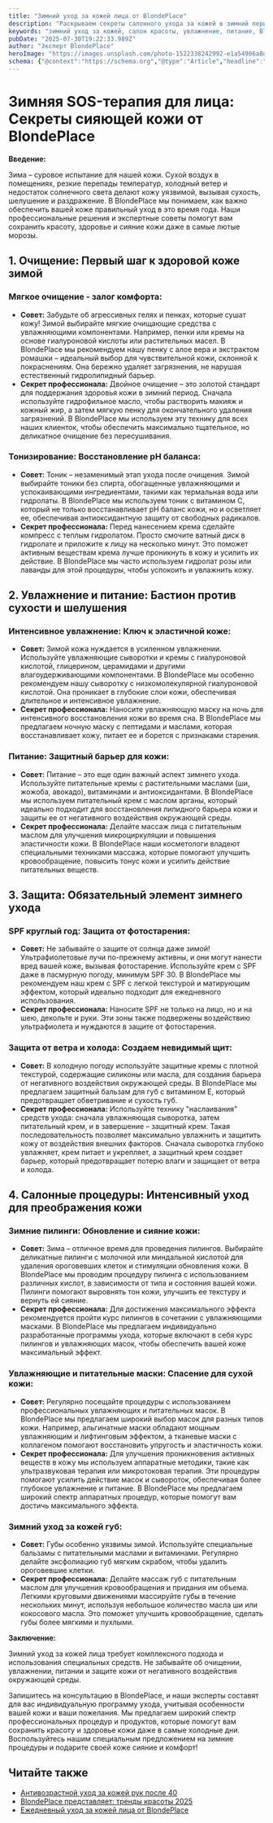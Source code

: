```yaml
---
title: "Зимний уход за кожей лица от BlondePlace"
description: "Раскрываем секреты салонного ухода за кожей в зимний период. Эффективные процедуры и рекомендации от экспертов BlondePlace для ..."
keywords: "зимний уход за кожей, салон красоты, увлажнение, питание, BlondePlace, профессиональный уход, защита от мороза"
pubDate: "2025-07-30T19:22:33.989Z"
author: "Эксперт BlondePlace"
heroImage: "https://images.unsplash.com/photo-1522338242992-e1a54906a8da?q=80&w=2070&auto=format&fit=crop"
schema: {"@context":"https://schema.org","@type":"Article","headline":"Зимний уход за кожей лица от BlondePlace","description":"Раскрываем секреты салонного ухода за кожей в зимний период. Эффективные процедуры и рекомендации от экспертов BlondePlace для ...","image":{"@type":"ImageObject","url":"https://images.unsplash.com/photo-1522338242992-e1a54906a8da?q=80&w=2070&auto=format&fit=crop"},"author":{"@type":"Person","name":"Эксперт BlondePlace"},"publisher":{"@type":"Organization","name":"Блог BlondePlace","logo":{"@type":"ImageObject","url":"https://blondeplace.netlify.app/favicon.ico"}},"datePublished":"2025-07-30T19:22:33.989Z","dateModified":"2025-07-30T19:22:33.989Z","mainEntityOfPage":{"@type":"WebPage","@id":"https://blondeplace.netlify.app/blog/zimniy-uhod-za-kozhey-litsa-professionalnye-sekrety-salona-krasoty/"},"aggregateRating":{"@type":"AggregateRating","ratingValue":"4.9","reviewCount":708,"bestRating":"5","worstRating":"1"}}
---
```

# Зимняя SOS-терапия для лица: Секреты сияющей кожи от BlondePlace

**Введение:**

Зима – суровое испытание для нашей кожи. Сухой воздух в помещениях, резкие перепады температур, холодный ветер и недостаток солнечного света делают кожу уязвимой, вызывая сухость, шелушение и раздражение. В BlondePlace мы понимаем, как важно обеспечить вашей коже правильный уход в это время года. Наши профессиональные решения и экспертные советы помогут вам сохранить красоту, здоровье и сияние кожи даже в самые лютые морозы.

## 1. Очищение: Первый шаг к здоровой коже зимой

### Мягкое очищение - залог комфорта:

*   **Совет:** Забудьте об агрессивных гелях и пенках, которые сушат кожу! Зимой выбирайте мягкие очищающие средства с увлажняющими компонентами. Например, пенки или кремы на основе гиалуроновой кислоты или растительных масел. В BlondePlace мы рекомендуем нашу пенку с алое вера и экстрактом ромашки – идеальный выбор для чувствительной кожи, склонной к покраснениям. Она бережно удаляет загрязнения, не нарушая естественный гидролипидный барьер.
*   **Секрет профессионала:** Двойное очищение – это золотой стандарт для поддержания здоровья кожи в зимний период. Сначала используйте гидрофильное масло, чтобы растворить макияж и кожный жир, а затем мягкую пенку для окончательного удаления загрязнений. В BlondePlace мы используем эту технику для всех наших клиенток, чтобы обеспечить максимально тщательное, но деликатное очищение без пересушивания.

### Тонизирование: Восстановление pH баланса:

*   **Совет:** Тоник – незаменимый этап ухода после очищения. Зимой выбирайте тоники без спирта, обогащенные увлажняющими и успокаивающими ингредиентами, такими как термальная вода или гидролаты. В BlondePlace мы используем тоник с витамином C, который не только восстанавливает pH баланс кожи, но и осветляет ее, обеспечивая антиоксидантную защиту от свободных радикалов.
*   **Секрет профессионала:** Перед нанесением крема сделайте компресс с теплым гидролатом. Просто смочите ватный диск в гидролате и приложите к лицу на несколько минут. Это поможет активным веществам крема лучше проникнуть в кожу и усилить их действие. В BlondePlace мы часто используем гидролат розы или лаванды для этой процедуры, чтобы успокоить и увлажнить кожу.

## 2. Увлажнение и питание: Бастион против сухости и шелушения

### Интенсивное увлажнение: Ключ к эластичной коже:

*   **Совет:** Зимой кожа нуждается в усиленном увлажнении. Используйте увлажняющие сыворотки и кремы с гиалуроновой кислотой, глицерином, церамидами и другими влагоудерживающими компонентами. В BlondePlace мы особенно рекомендуем нашу сыворотку с низкомолекулярной гиалуроновой кислотой. Она проникает в глубокие слои кожи, обеспечивая длительное и интенсивное увлажнение.
*   **Секрет профессионала:** Наносите увлажняющую маску на ночь для интенсивного восстановления кожи во время сна. В BlondePlace мы предлагаем ночную маску с пептидами и маслами, которая восстанавливает кожу, питает ее и борется с признаками старения.

### Питание: Защитный барьер для кожи:

*   **Совет:** Питание – это еще один важный аспект зимнего ухода. Используйте питательные кремы с растительными маслами (ши, жожоба, авокадо), витаминами и антиоксидантами. В BlondePlace мы используем питательный крем с маслом арганы, который идеально подходит для восстановления липидного барьера кожи и защиты ее от негативного воздействия окружающей среды.
*   **Секрет профессионала:** Делайте массаж лица с питательным маслом для улучшения микроциркуляции и повышения эластичности кожи. В BlondePlace наши косметологи владеют специальными техниками массажа, которые помогают улучшить кровообращение, повысить тонус кожи и усилить действие питательных веществ.

## 3. Защита: Обязательный элемент зимнего ухода

### SPF круглый год: Защита от фотостарения:

*   **Совет:** Не забывайте о защите от солнца даже зимой! Ультрафиолетовые лучи по-прежнему активны, и они могут нанести вред вашей коже, вызывая фотостарение. Используйте крем с SPF даже в пасмурную погоду, минимум SPF 30. В BlondePlace мы рекомендуем наш крем с SPF с легкой текстурой и матирующим эффектом, который идеально подходит для ежедневного использования.
*   **Секрет профессионала:** Наносите SPF не только на лицо, но и на шею, декольте и руки. Эти зоны также подвержены воздействию ультрафиолета и нуждаются в защите от фотостарения.

### Защита от ветра и холода: Создаем невидимый щит:

*   **Совет:** В холодную погоду используйте защитные кремы с плотной текстурой, содержащие силиконы или масла, для создания барьера от негативного воздействия окружающей среды. В BlondePlace мы предлагаем защитный бальзам для губ с витамином E, который предотвращает обветривание и сухость губ.
*   **Секрет профессионала:** Используйте технику "наслаивания" средств ухода: сначала увлажняющая сыворотка, затем питательный крем, и в завершение – защитный крем. Такая последовательность позволяет максимально увлажнить и защитить кожу от воздействия внешних факторов. Сначала сыворотка глубоко увлажняет, крем питает и укрепляет, а защитный крем создает барьер, который предотвращает потерю влаги и защищает от ветра и холода.

## 4. Салонные процедуры: Интенсивный уход для преображения кожи

### Зимние пилинги: Обновление и сияние кожи:

*   **Совет:** Зима – отличное время для проведения пилингов. Выбирайте деликатные пилинги с молочной или миндальной кислотой для удаления ороговевших клеток и стимуляции обновления кожи. В BlondePlace мы проводим процедуру пилинга с использованием различных кислот, в зависимости от типа и состояния вашей кожи. Пилинги помогают выровнять тон кожи, улучшить ее текстуру и вернуть ей сияние.
*   **Секрет профессионала:** Для достижения максимального эффекта рекомендуется пройти курс пилингов в сочетании с увлажняющими масками. В BlondePlace мы предлагаем индивидуально разработанные программы ухода, которые включают в себя курс пилингов и увлажняющих масок, чтобы обеспечить вашей коже максимальный эффект.

### Увлажняющие и питательные маски: Спасение для сухой кожи:

*   **Совет:** Регулярно посещайте процедуры с использованием профессиональных увлажняющих и питательных масок. В BlondePlace мы предлагаем широкий выбор масок для разных типов кожи. Например, альгинатные маски обладают мощным увлажняющим и лифтинговым эффектом, а тканевые маски с коллагеном помогают восстановить упругость и эластичность кожи.
*   **Секрет профессионала:** Для улучшения проникновения активных веществ в кожу мы используем аппаратные методики, такие как ультразвуковая терапия или микротоковая терапия. Эти процедуры помогают усилить действие масок и сывороток, обеспечивая более глубокое увлажнение и питание. В BlondePlace мы предлагаем широкий спектр аппаратных процедур, которые помогут вам достичь максимального эффекта.

### Зимний уход за кожей губ:

*   **Совет:** Губы особенно уязвимы зимой. Используйте специальные бальзамы с питательными маслами и витаминами. Регулярно делайте эксфолиацию губ мягким скрабом, чтобы удалить ороговевшие клетки.
*   **Секрет профессионала:** Делайте массаж губ с питательным маслом для улучшения кровообращения и придания им объема. Легкими круговыми движениями массируйте губы в течение нескольких минут, используя небольшое количество масла ши или кокосового масла. Это поможет улучшить кровообращение, сделать губы более мягкими и пухлыми.

**Заключение:**

Зимний уход за кожей лица требует комплексного подхода и использования специальных средств. Не забывайте об очищении, увлажнении, питании и защите кожи от негативного воздействия окружающей среды.

Запишитесь на консультацию в BlondePlace, и наши эксперты составят для вас индивидуальную программу ухода, учитывая особенности вашей кожи и ваши пожелания. Мы предлагаем широкий спектр профессиональных процедур и продуктов, которые помогут вам сохранить красоту и здоровье кожи даже в самые холодные дни. Воспользуйтесь нашим специальным предложением на зимние процедуры и подарите своей коже сияние и комфорт!


## Читайте также

* [Антивозрастной уход за кожей рук после 40](/blog/antivozrastnoy-uhod-za-rukami-posle-40-let/)
* [BlondePlace представляет: тренды красоты 2025](/blog/beauty-trendy-2025/)
* [Ежедневный уход за кожей лица от BlondePlace](/blog/ezhednevnyy-uhod-za-kozhey-lica/)

